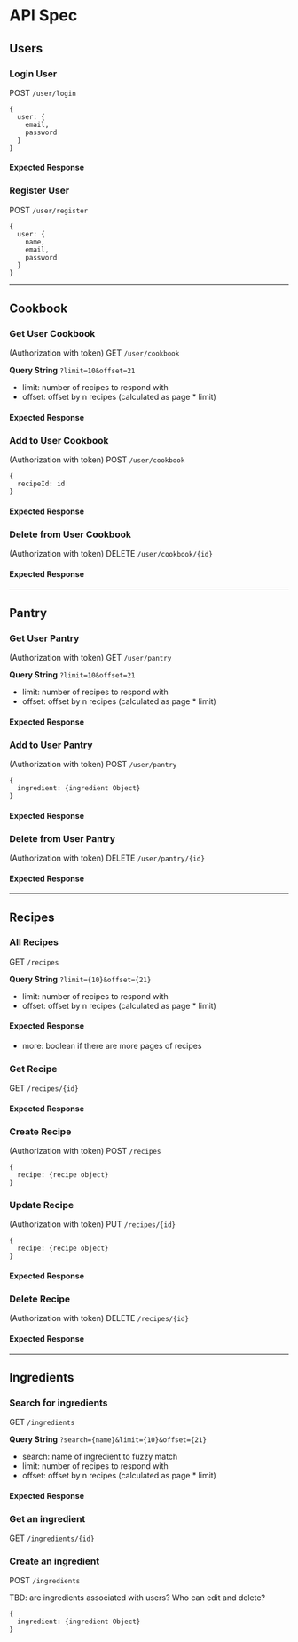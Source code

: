 # API Spec

## Users

### Login User

POST `/user/login`

```
{
  user: {
    email,
    password
  }
}
```

#### Expected Response


### Register User

POST `/user/register`

```
{
  user: {
    name,
    email,
    password
  }
}
```

---

## Cookbook

### Get User Cookbook
(Authorization with token)
GET `/user/cookbook`

**Query String**
`?limit=10&offset=21`

- limit: number of recipes to respond with
- offset: offset by n recipes (calculated as page * limit)


#### Expected Response

### Add to User Cookbook
(Authorization with token)
POST `/user/cookbook`

```
{
  recipeId: id
}
```

#### Expected Response

### Delete from User Cookbook
(Authorization with token)
DELETE `/user/cookbook/{id}`

#### Expected Response

---

## Pantry

### Get User Pantry
(Authorization with token)
GET `/user/pantry`

**Query String**
`?limit=10&offset=21`

- limit: number of recipes to respond with
- offset: offset by n recipes (calculated as page * limit)


#### Expected Response

### Add to User Pantry
(Authorization with token)
POST `/user/pantry`

```
{
  ingredient: {ingredient Object}
}
```

#### Expected Response

### Delete from User Pantry
(Authorization with token)
DELETE `/user/pantry/{id}`

#### Expected Response

---

## Recipes

### All Recipes
GET `/recipes`

**Query String**
`?limit={10}&offset={21}`

- limit: number of recipes to respond with
- offset: offset by n recipes (calculated as page * limit)

#### Expected Response

- more: boolean if there are more pages of recipes

### Get Recipe
GET `/recipes/{id}`

#### Expected Response

### Create Recipe
(Authorization with token)
POST `/recipes`

```
{
  recipe: {recipe object}
}
```

### Update Recipe
(Authorization with token)
PUT `/recipes/{id}`

```
{
  recipe: {recipe object}
}
```

#### Expected Response

### Delete Recipe
(Authorization with token)
DELETE `/recipes/{id}`

#### Expected Response

---

## Ingredients

### Search for ingredients
GET `/ingredients`

**Query String**
`?search={name}&limit={10}&offset={21}`

- search: name of ingredient to fuzzy match
- limit: number of recipes to respond with
- offset: offset by n recipes (calculated as page * limit)

#### Expected Response

### Get an ingredient
GET `/ingredients/{id}`


### Create an ingredient
POST `/ingredients`

TBD: are ingredients associated with users?
Who can edit and delete?

```
{
  ingredient: {ingredient Object}
}
```